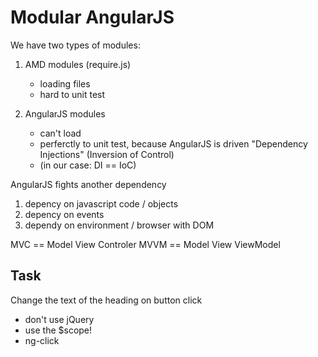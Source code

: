 # Modular AngularJS 

 We have two types of modules:

1. AMD modules (require.js)
	* loading files
	* hard to unit test


2. AngularJS modules

	* can't load
	* perferctly to unit test, because AngularJS is driven "Dependency Injections" (Inversion of Control)
	* (in our case: DI == IoC)



AngularJS fights another dependency

1. depency on javascript code / objects
2. depency on events
3. dependy on environment / browser with DOM


MVC == Model View Controler
MVVM == Model View ViewModel


## Task

Change the text of the heading on button click

* don't use jQuery
* use the $scope!
* ng-click
